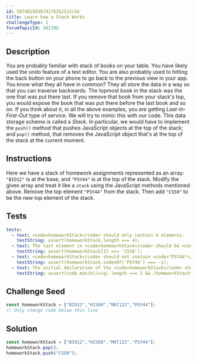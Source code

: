 ```yaml
---
id: 587d8250367417b2b2512c5e
title: Learn how a Stack Works
challengeType: 1
forumTopicId: 301705
---
```


## Description
<section id='description'>
You are probably familiar with stack of books on your table. You have likely used the undo feature of a text editor. You are also probably used to hitting the back button on your phone to go back to the previous view in your app.
You know what they all have in common? They all store the data in a way so that you can traverse backwards.
The topmost book in the stack was the one that was put there last. If you remove that book from your stack's top, you would expose the book that was put there before the last book and so on.
If you think about it, in all the above examples, you are getting <dfn>Last-In-First-Out</dfn> type of service. We will try to mimic this with our code.
This data storage scheme is called a <dfn>Stack</dfn>. In particular, we would have to implement the <code>push()</code> method that pushes JavaScript objects at the top of the stack; and <code>pop()</code> method, that removes the JavaScript object that's at the top of the stack at the current moment.
</section>

## Instructions
<section id='instructions'>
Here we have a stack of homework assignments represented as an array: <code>"BIO12"</code> is at the base, and <code>"PSY44"</code> is at the top of the stack.
Modify the given array and treat it like a <code>stack</code> using the JavaScript methods mentioned above. Remove the top element <code>"PSY44"</code> from the stack. Then add <code>"CS50"</code> to be the new top element of the stack.
</section>

## Tests
<section id='tests'>

```yml
tests:
  - text: <code>homeworkStack</code> should only contain 4 elements.
    testString: assert(homeworkStack.length === 4);
  - text: The last element in <code>homeworkStack</code> should be <code>"CS50"</code>.
    testString: assert(homeworkStack[3] === 'CS50');
  - text: <code>homeworkStack</code> should not contain <code>"PSY44"</code>.
    testString: assert(homeworkStack.indexOf('PSY44') === -1);
  - text: The initial declaration of the <code>homeworkStack</code> should not be changed.
    testString: assert(code.match(/=/g).length === 1 && /homeworkStack\s*=\s*\["BIO12"\s*,\s*"HIS80"\s*,\s*"MAT122"\s*,\s*"PSY44"\]/.test(code));

```

</section>

## Challenge Seed
<section id='challengeSeed'>
<div id='js-seed'>

```js
const homeworkStack = ["BIO12","HIS80","MAT122","PSY44"];
// Only change code below this line

```

</div>

</section>

## Solution
<section id='solution'>

```js
const homeworkStack = ["BIO12","HIS80","MAT122","PSY44"];
homeworkStack.pop();
homeworkStack.push("CS50");
```

</section>
